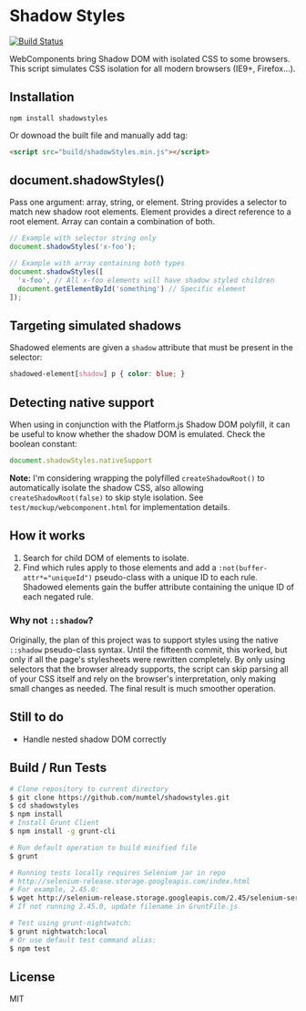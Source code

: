 # Shadow Styles

[![Build Status](https://travis-ci.org/numtel/shadowstyles.svg?branch=master)](https://travis-ci.org/numtel/shadowstyles)

WebComponents bring Shadow DOM with isolated CSS to some browsers.
This script simulates CSS isolation for all modern browsers (IE9+, Firefox...).

## Installation
```
npm install shadowstyles
```

Or downoad the built file and manually add tag:
```html
<script src="build/shadowStyles.min.js"></script>
```

## document.shadowStyles()
Pass one argument: array, string, or element.
String provides a selector to match new shadow root elements.
Element provides a direct reference to a root element.
Array can contain a combination of both.

```javascript
// Example with selector string only
document.shadowStyles('x-foo');

// Example with array containing both types
document.shadowStyles([
  'x-foo', // All x-foo elements will have shadow styled children
  document.getElementById('something') // Specific element
]);
```

## Targeting simulated shadows

Shadowed elements are given a `shadow` attribute that must be present in the
selector:

```css
shadowed-element[shadow] p { color: blue; }
```

## Detecting native support

When using in conjunction with the Platform.js Shadow DOM polyfill, it can be
useful to know whether the shadow DOM is emulated. Check the boolean constant:

```javascript
document.shadowStyles.nativeSupport
```

**Note:** I'm considering wrapping the polyfilled `createShadowRoot()` to
automatically isolate the shadow CSS, also allowing `createShadowRoot(false)`
to skip style isolation. See `test/mockup/webcomponent.html` for implementation
details.

## How it works

1. Search for child DOM of elements to isolate.
2. Find which rules apply to those elements and add a `:not(buffer-attr*="uniqueId")`
    pseudo-class with a unique ID to each rule. Shadowed elements gain the buffer
    attribute containing the unique ID of each negated rule.

### Why not `::shadow`?

Originally, the plan of this project was to support styles using the native
`::shadow` pseudo-class syntax. Until the fifteenth commit, this worked, but
only if all the page's stylesheets were rewritten completely. By only
using selectors that the browser already supports, the script can skip parsing
all of your CSS itself and rely on the browser's interpretation, only making
small changes as needed. The final result is much smoother operation.

## Still to do

* Handle nested shadow DOM correctly

## Build / Run Tests

```bash
# Clone repository to current directory
$ git clone https://github.com/numtel/shadowstyles.git
$ cd shadowstyles
$ npm install
# Install Grunt Client
$ npm install -g grunt-cli

# Run default operation to build minified file
$ grunt

# Running tests locally requires Selenium jar in repo
# http://selenium-release.storage.googleapis.com/index.html
# For example, 2.45.0:
$ wget http://selenium-release.storage.googleapis.com/2.45/selenium-server-standalone-2.45.0.jar
# If not running 2.45.0, update filename in GruntFile.js

# Test using grunt-nightwatch:
$ grunt nightwatch:local
# Or use default test command alias:
$ npm test
```

## License

MIT
